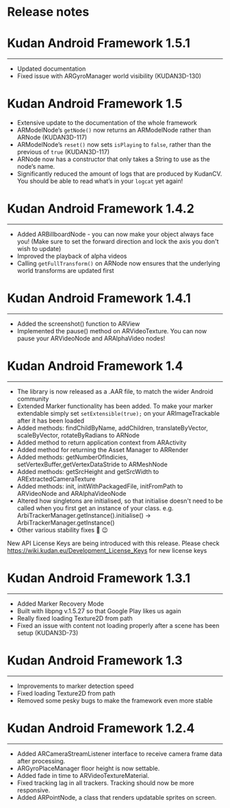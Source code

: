 # Release notes 
# Kudan Android Framework 1.5.1
- - - -
* Updated documentation
* Fixed issue with ARGyroManager world visibility (KUDAN3D-130)

# Kudan Android Framework 1.5
* Extensive update to the documentation of the whole framework
* ARModelNode’s `getNode()` now returns an ARModelNode rather than ARNode (KUDAN3D-117)
* ARModelNode’s `reset()` now sets `isPlaying` to `false`, rather than the previous of `true` (KUDAN3D-117)
* ARNode now has a constructor that only takes a String to use as the node’s name.
* Significantly reduced the amount of logs that are produced by KudanCV. You should be able to read what’s in your `logcat` yet again!


# Kudan Android Framework 1.4.2
- - - -
- Added ARBillboardNode - you can now make your object always face you! (Make sure to set the forward direction and lock the axis you don't wish to update)
- Improved the playback of alpha videos
- Calling `getFullTransform()` on ARNode now ensures that the underlying world transforms are updated first



# Kudan Android Framework 1.4.1
- - - -
- Added the screenshot() function to ARView
- Implemented the pause() method on ARVideoTexture. You can now pause your ARVideoNode and ARAlphaVideo nodes!



# Kudan Android Framework 1.4
- - - -
- The library is now released as a .AAR file, to match the wider Android community
- Extended Marker functionality has been added. To make your marker extendable simply set `setExtensible(true);` on your ARImageTrackable after it has been loaded
- Added methods: findChildByName, addChildren, translateByVector, scaleByVector, rotateByRadians to ARNode
- Added method to return application context from ARActivity
- Added method for returning the Asset Manager to ARRender
- Added methods: getNumberOfIndicies, setVertexBuffer,getVertexDataStride to ARMeshNode
- Added methods: getSrcHeight and getSrcWidth to ARExtractedCameraTexture
- Added methods: init, initWithPackagedFile, initFromPath to ARVideoNode and ARAlphaVideoNode
- Altered how singletons are initialised, so that initialise doesn't need to be called when you first get an instance of your class. e.g. ArbiTrackerManager.getInstance().initialise() -> ArbiTrackerManager.getInstance()
- Other various stability fixes 🏥 😉

New API License Keys are being introduced with this release. Please check https://wiki.kudan.eu/Development_License_Keys for new license keys



# Kudan Android Framework 1.3.1
- - - -
- Added Marker Recovery Mode
- Built with libpng v.1.5.27 so that Google Play likes us again
- Really fixed loading Texture2D from path
- Fixed an issue with content not loading properly after a scene has been setup (KUDAN3D-73) 



# Kudan Android Framework 1.3
- - - -
- Improvements to marker detection speed
- Fixed loading Texture2D from path
- Removed some pesky bugs to make the framework even more stable



# Kudan Android Framework 1.2.4
- - - -
- Added ARCameraStreamListener interface to receive camera frame data after processing.
- ARGyroPlaceManager floor height is now settable.
- Added fade in time to ARVideoTextureMaterial.
- Fixed tracking lag in all trackers. Tracking should now be more responsive.
- Added ARPointNode, a class that renders updatable sprites on screen.